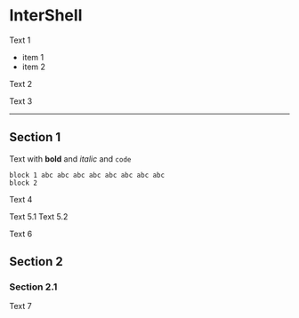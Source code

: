﻿# InterShell

Text 1

* item 1
* item 2

Text 2

Text 3

***

## Section 1

Text with **bold** and _italic_ and `code`

```
block 1 abc abc abc abc abc abc abc abc
block 2
```

Text 4

Text 5.1
Text 5.2

Text 6

## Section 2

### Section 2.1

Text 7

